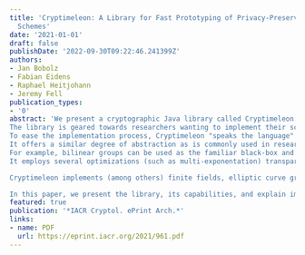 ```yaml
---
title: 'Cryptimeleon: A Library for Fast Prototyping of Privacy-Preserving Cryptographic
  Schemes'
date: '2021-01-01'
draft: false
publishDate: '2022-09-30T09:22:46.241399Z'
authors:
- Jan Bobolz
- Fabian Eidens
- Raphael Heitjohann
- Jeremy Fell
publication_types:
- '0'
abstract: 'We present a cryptographic Java library called Cryptimeleon designed for prototyping and benchmarking privacy-preserving cryptographic schemes.
The library is geared towards researchers wanting to implement their schemes (1) as a sanity check for their constructions, and (2) for benchmark numbers in their papers.
To ease the implementation process, Cryptimeleon "speaks the language" of paper writers.
It offers a similar degree of abstraction as is commonly used in research papers.
For example, bilinear groups can be used as the familiar black-box and Schnorr-style proofs can be described on the level of Camenisch-Stadler notation.
It employs several optimizations (such as multi-exponentation) transparently, allowing the developer to phrase computations as written in the paper instead of having to conform to an artificial API for better performance.

Cryptimeleon implements (among others) finite fields, elliptic curve groups and pairings, hashing, Schnorr-style zero-knowledge proofs, accumulators, digital signatures, secret sharing, group signatures, attribute-based encryption, and other modern cryptographic constructions.

In this paper, we present the library, its capabilities, and explain important design decisions.'
featured: true
publication: '*IACR Cryptol. ePrint Arch.*'
links:
- name: PDF
  url: https://eprint.iacr.org/2021/961.pdf
---
```

